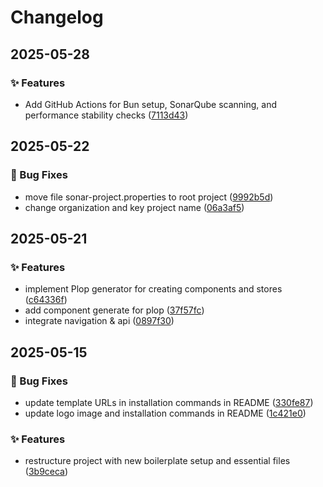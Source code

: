 # Changelog

## 2025-05-28

### ✨ Features
* Add GitHub Actions for Bun setup, SonarQube scanning, and performance stability checks ([7113d43](https://github.com/Kimei-Global-Co/react-native-boilerplate/commit/7113d43fe3541eced131378e43e2e4438f375bb2))

## 2025-05-22

### 🐛 Bug Fixes
* move file sonar-project.properties to root project ([9992b5d](https://github.com/Kimei-Global-Co/react-native-boilerplate/commit/9992b5de0dda77a1dcc5018cfc1458f9f3ba2a23))
* change organization and key project name ([06a3af5](https://github.com/Kimei-Global-Co/react-native-boilerplate/commit/06a3af588b977687716a516a3d58d650ee60a01f))

## 2025-05-21

### ✨ Features
* implement Plop generator for creating components and stores ([c64336f](https://github.com/Kimei-Global-Co/react-native-boilerplate/commit/c64336fac7cb808ee55265e594192ffaaeaaf361))
* add component generate for plop ([37f57fc](https://github.com/Kimei-Global-Co/react-native-boilerplate/commit/37f57fcde34e7c478ed73970d0a45533684ada7d))
* integrate navigation & api ([0897f30](https://github.com/Kimei-Global-Co/react-native-boilerplate/commit/0897f303991f9adb4cc8946fdacd1b9e257eca4e))

## 2025-05-15

### 🐛 Bug Fixes
* update template URLs in installation commands in README ([330fe87](https://github.com/Kimei-Global-Co/react-native-boilerplate/commit/330fe875ae9ae5bb8ad8b6ee9f30fd5bf385d49d))
* update logo image and installation commands in README ([1c421e0](https://github.com/Kimei-Global-Co/react-native-boilerplate/commit/1c421e0d7b966ab10812dcbbf37b6fee231e1d31))

### ✨ Features
* restructure project with new boilerplate setup and essential files ([3b9ceca](https://github.com/Kimei-Global-Co/react-native-boilerplate/commit/3b9ceca68c864c239d30e51966b4dffe5032830b))

